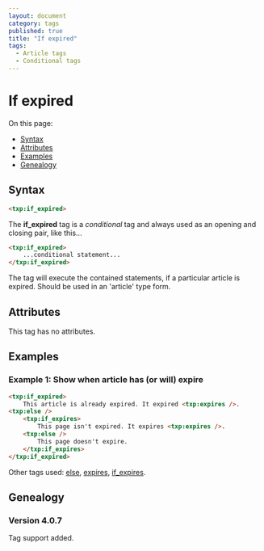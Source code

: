```yaml
---
layout: document
category: tags
published: true
title: "If expired"
tags:
  - Article tags
  - Conditional tags
---
```


# If expired

On this page:

* [Syntax](#user-content-syntax)
* [Attributes](#user-content-attributes)
* [Examples](#user-content-examples)
* [Genealogy](#user-content-genealogy)

## Syntax

~~~ html
<txp:if_expired>
~~~

The **if_expired** tag is a *conditional* tag and always used as an opening and closing pair, like this...

~~~ html
<txp:if_expired>
    ...conditional statement...
</txp:if_expired>
~~~

The tag will execute the contained statements, if a particular article is expired. Should be used in an 'article' type form.

## Attributes

This tag has no attributes.

## Examples

### Example 1: Show when article has (or will) expire

~~~ html
<txp:if_expired>
    This article is already expired. It expired <txp:expires />.
<txp:else />
    <txp:if_expires>
        This page isn't expired. It expires <txp:expires />.
    <txp:else />
        This page doesn't expire.
    </txp:if_expires>
</txp:if_expired>
~~~

Other tags used: [else](else), [expires](expires), [if_expires](if_expires).

## Genealogy

### Version 4.0.7

Tag support added.
